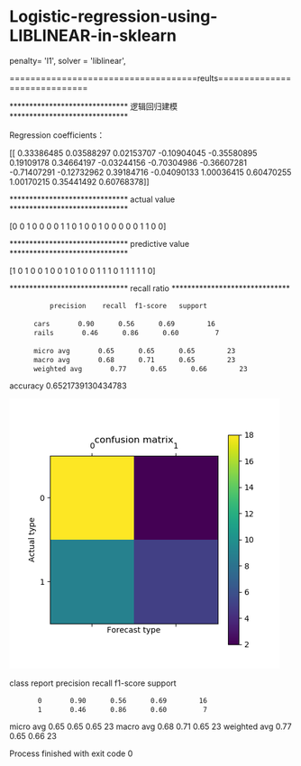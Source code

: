 # Logistic-regression-using-LIBLINEAR-in-sklearn
penalty= 'l1', solver = 'liblinear',

====================================reults=============================

****************************** 逻辑回归建模 ******************************

Regression coefficients：

[[ 0.33386485  0.03588297  0.02153707 -0.10904045 -0.35580895  0.19109178
   0.34664197 -0.03244156 -0.70304986 -0.36607281 -0.71407291 -0.12732962
   0.39184716 -0.04090133  1.00036415  0.60470255  1.00170215  0.35441492
   0.60768378]]
   
****************************** actual value ******************************

[0 0 1 0 0 0 0 1 1 0 1 0 0 1 0 0 0 0 0 1 1 0 0]

****************************** predictive value ******************************

[1 0 1 0 0 1 0 0 1 0 1 0 0 1 1 1 0 1 1 1 1 1 0]

****************************** recall ratio ******************************

              precision    recall  f1-score   support

          cars       0.90      0.56      0.69        16
          rails       0.46      0.86      0.60         7

          micro avg       0.65      0.65      0.65        23
          macro avg       0.68      0.71      0.65        23
          weighted avg       0.77      0.65      0.66        23

accuracy 0.6521739130434783

![confusion matrix](https://github.com/yukiiwong/Logistic-regression-using-LIBLINEAR-in-sklearn/blob/master/Figure_1.png)

class report              precision    recall  f1-score   support

           0       0.90      0.56      0.69        16
           1       0.46      0.86      0.60         7

   micro avg       0.65      0.65      0.65        23
   macro avg       0.68      0.71      0.65        23
weighted avg       0.77      0.65      0.66        23


Process finished with exit code 0
